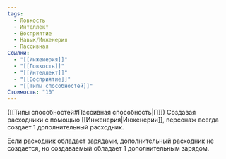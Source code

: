 ```yaml
---
tags:
  - Ловкость
  - Интеллект
  - Восприятие
  - Навык/Инженерия
  - Пассивная
Ссылки:
  - "[[Инженерия]]"
  - "[[Ловкость]]"
  - "[[Интеллект]]"
  - "[[Восприятие]]"
  - "[[Типы способностей]]"
Стоимость: "10"
---
```

([[Типы способностей#Пассивная способность|П]]) Создавая расходники с помощью [[Инженерия|Инженерии]], персонаж всегда создает 1 дополнительный расходник. 

Если расходник обладает зарядами, дополнительный расходник не создается, но создаваемый обладает 1 дополнительным зарядом. 